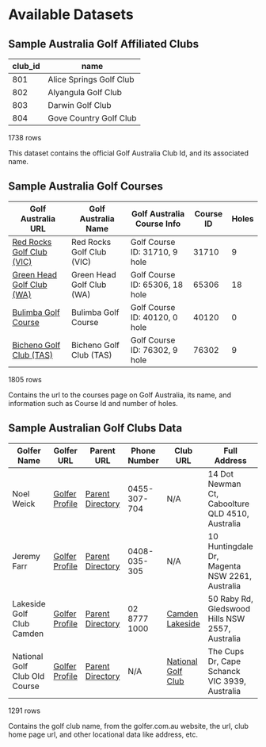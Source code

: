 
# Available Datasets

## Sample Australia Golf Affiliated Clubs
| club_id | name                    |
|---------|-------------------------|
| 801     | Alice Springs Golf Club |
| 802     | Alyangula Golf Club     |
| 803     | Darwin Golf Club        |
| 804     | Gove Country Golf Club  |

1738 rows

This dataset contains the official Golf Australia Club Id, and its associated name. 

## Sample Australia Golf Courses

| Golf Australia URL                                           | Golf Australia Name              | Golf Australia Course Info                  | Course ID | Holes |
|--------------------------------------------------------------|----------------------------------|---------------------------------------------|-----------|-------|
| [Red Rocks Golf Club (VIC)](https://www.golf.org.au/red-rocks-golf-club/) | Red Rocks Golf Club (VIC)        | Golf Course ID: 31710, 9 hole               | 31710     | 9     |
| [Green Head Golf Club (WA)](https://www.golf.org.au/green-head-golf-club/) | Green Head Golf Club (WA)        | Golf Course ID: 65306, 18 hole              | 65306     | 18    |
| [Bulimba Golf Course](https://www.golf.org.au/bulimba-golf-course/)         | Bulimba Golf Course              | Golf Course ID: 40120, 0 hole               | 40120     | 0     |
| [Bicheno Golf Club (TAS)](https://www.golf.org.au/bicheno-golf-club-tas/)   | Bicheno Golf Club (TAS)          | Golf Course ID: 76302, 9 hole               | 76302     | 9     |

1805 rows 

Contains the url to the courses page on Golf Australia, its name, and information such as Course Id and number of holes.

## Sample Australian Golf Clubs Data

| Golfer Name                | Golfer URL                                                                                     | Parent URL                                                                                                               | Phone Number  | Club URL                                    | Full Address                                    | Street Number | Street Name       | Suburb           | Postal Code | State | Country   | Latitude   | Longitude  |
|----------------------------|------------------------------------------------------------------------------------------------|--------------------------------------------------------------------------------------------------------------------------|---------------|--------------------------------------------|-------------------------------------------------|---------------|-------------------|------------------|-------------|-------|-----------|------------|------------|
| Noel Weick                 | [Golfer Profile](https://golfer.com.au/directory/golf-courses/noel-weick/2/163557)             | [Parent Directory](https://golfer.com.au/directory/golf-courses/2?domain_id=4&near=20&order_by=name&page=1&show_no_listings_when_zero_near_me=true&state=Every+State) | 0455-307-704  | N/A                                        | 14 Dot Newman Ct, Caboolture QLD 4510, Australia | 14            | Dot Newman Court | Caboolture       | 4510        | QLD   | Australia | -27.052030 | 152.973980 |
| Jeremy Farr                | [Golfer Profile](https://golfer.com.au/directory/golf-courses/jeremy-farr/2/163904)            | [Parent Directory](https://golfer.com.au/directory/golf-courses/2?domain_id=4&near=20&order_by=name&page=1&show_no_listings_when_zero_near_me=true&state=Every+State) | 0408-035-305  | N/A                                        | 10 Huntingdale Dr, Magenta NSW 2261, Australia   | 10            | Huntingdale Drive | Magenta          | 2261        | NSW   | Australia | -33.310800 | 151.523754 |
| Lakeside Golf Club Camden  | [Golfer Profile](https://golfer.com.au/directory/golf-courses/lakeside-golf-club-camden/2/000305) | [Parent Directory](https://golfer.com.au/directory/golf-courses/2?domain_id=4&near=20&order_by=name&page=1&show_no_listings_when_zero_near_me=true&state=Every+State) | 02 8777 1000 | [Camden Lakeside](https://www.camdenlakeside.com.au/) | 50 Raby Rd, Gledswood Hills NSW 2557, Australia | 50            | Raby Road         | Gledswood Hills  | 2557        | NSW   | Australia | -33.999538 | 150.789036 |
| National Golf Club Old Course | [Golfer Profile](https://golfer.com.au/directory/golf-courses/national-golf-club-old-course/2/002042) | [Parent Directory](https://golfer.com.au/directory/golf-courses/2?domain_id=4&near=20&order_by=name&page=1&show_no_listings_when_zero_near_me=true&state=Every+State) | N/A           | [National Golf Club](http://www.nationalgolf.com.au/cms/) | The Cups Dr, Cape Schanck VIC 3939, Australia   | N/A           | The Cups Drive    | Cape Schanck     | 3939        | VIC   | Australia | -38.453915 | 144.888265 |

1291 rows 

Contains the golf club name, from the golfer.com.au website, the url, club home page url, and other locational data like address, etc.


